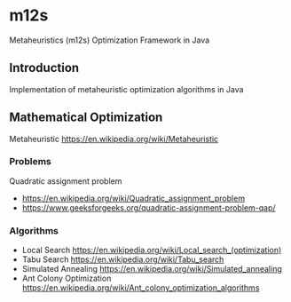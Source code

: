 # m12s

Metaheuristics (m12s) Optimization Framework in Java

## Introduction

Implementation of metaheuristic optimization algorithms in Java

## Mathematical Optimization

Metaheuristic https://en.wikipedia.org/wiki/Metaheuristic

### Problems

Quadratic assignment problem 

- https://en.wikipedia.org/wiki/Quadratic_assignment_problem
- https://www.geeksforgeeks.org/quadratic-assignment-problem-qap/

### Algorithms

- Local Search https://en.wikipedia.org/wiki/Local_search_(optimization)
- Tabu Search https://en.wikipedia.org/wiki/Tabu_search
- Simulated Annealing https://en.wikipedia.org/wiki/Simulated_annealing
- Ant Colony Optimization https://en.wikipedia.org/wiki/Ant_colony_optimization_algorithms


